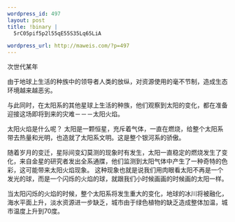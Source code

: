 ```yaml
--- 
wordpress_id: 497
layout: post
title: !binary |
  5rC05pif5p2l55qE55S35Lq65LiA

wordpress_url: http://maweis.com/?p=497
---
```

次世代某年

由于地球上生活的种族中的领导者人类的放纵，对资源使用的毫不节制，造成生态环境越来越恶劣。

与此同时，在太阳系的其他星球上生活的种族，他们观察到太阳的变化，都在准备迎接这场即将到来的灾难－－－太阳火焰。

太阳火焰是什么呢？
太阳是一颗恒星，充斥着气体，一直在燃烧，给整个太阳系带去热量和光明，也造就了太阳系文明。这是整个银河系的骄傲。

随着岁月的变迁，星际间变幻莫测的现象时有发生，太阳一直稳定的燃烧发生了变化，来自金星的研究者发出全系通牒，他们监测到太阳气体中产生了一种奇特的色彩，这可能带来太阳火焰现象。 这种现象也就是说我们用肉眼看太阳不再是一个发光的球，而是一个闪烁的火焰的球，就跟我们小时候画画的时候画的太阳一样。

当太阳闪烁的火焰的时候，整个太阳系将发生重大的变化，地球的冰川将被融化，海水平面上升，淡水资源进一步缺乏，城市由于绿色植物的缺乏造成整体加温，城市温度上升到70度。


